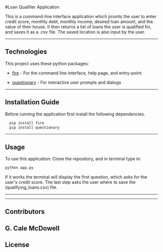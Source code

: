 #Loan Qualifier Application

This is a command-line interface application which promts the user to enter credit score, monthly debt, monthly income, desired loan amount, and the value of their house. It then returns a list of loans the user is qualified for, and saves it as a .csv file. The saved location is also input by the user.

---

## Technologies

This project uses these python packages:

* [fire](https://github.com/google/python-fire) - For the command line interface, help page, and entry-point.

* [questionary](https://github.com/tmbo/questionary) - For interactive user prompts and dialogs

---

## Installation Guide

Before running the application first install the following dependencies.

```python
  pip install fire
  pip install questionary
```

---

## Usage

To use this application: Clone the repository, and in terminal type in:

```python
python app.py
```

If it works the terminal will display the first question, which asks for the user's credit score. The last step asks the user where to save the (qualifying_loans.csv) file.

---

---

## Contributors

G. Cale McDowell
---

## License


